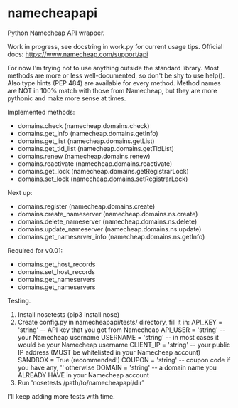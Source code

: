 # namecheapapi
Python Namecheap API wrapper.

Work in progress, see docstring in work.py for current usage tips. Official docs: https://www.namecheap.com/support/api

For now I'm trying not to use anything outside the standard library.
Most methods are more or less well-documented, so don't be shy to use help(). Also type hints (PEP 484) are available for every method.
Method names are NOT in 100% match with those from Namecheap, but they are more pythonic and make more sense at times.

Implemented methods:
* domains.check (namecheap.domains.check)
* domains.get_info (namecheap.domains.getInfo)
* domains.get_list (namecheap.domains.getList)
* domains.get_tld_list (namecheap.domains.getTldList)
* domains.renew (namecheap.domains.renew)
* domains.reactivate (namecheap.domains.reactivate)
* domains.get_lock (namecheap.domains.getRegistrarLock)
* domains.set_lock (namecheap.domains.setRegistrarLock)

Next up:
- domains.register (namecheap.domains.create)
- domains.create_nameserver (namecheap.domains.ns.create)
- domains.delete_nameserver (namecheap.domains.ns.delete)
- domains.update_nameserver (namecheap.domains.ns.update)
- domains.get_nameserver_info (namecheap.domains.ns.getInfo)

Required for v0.01:
- domains.get_host_records
- domains.set_host_records
- domains.get_nameservers
- domains.get_nameservers


Testing.

1. Install nosetests (pip3 install nose)
2. Create config.py in namecheapapi/tests/ directory, fill it in:
    API_KEY = 'string' -- API key that you got from Namecheap
    API_USER = 'string' -- your Namecheap username
    USERNAME = 'string' -- in most cases it would be your Namecheap username
    CLIENT_IP = 'string' -- your public IP address (MUST be whitelisted in your Namecheap account)
    SANDBOX = True (recommended!)
    COUPON = 'string' -- coupon code if you have any, '' otherwise
    DOMAIN = 'string' -- a domain name you ALREADY HAVE in your Namecheap account
3. Run 'nosetests /path/to/namecheapapi/dir'

I'll keep adding more tests with time.
